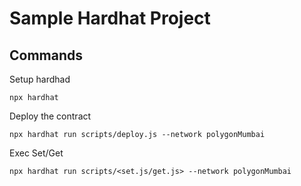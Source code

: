# Sample Hardhat Project

## Commands
Setup hardhad
```
npx hardhat
```

Deploy the contract
```
npx hardhat run scripts/deploy.js --network polygonMumbai
```

Exec Set/Get
```
npx hardhat run scripts/<set.js/get.js> --network polygonMumbai
```
